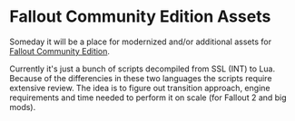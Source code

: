 # Fallout Community Edition Assets

Someday it will be a place for modernized and/or additional assets for [Fallout Community Edition](https://github.com/alexbatalov/fallout1-ce).

Currently it's just a bunch of scripts decompiled from SSL (INT) to Lua. Because of the differencies in these two languages the scripts require extensive review. The idea is to figure out transition approach, engine requirements and time needed to perform it on scale (for Fallout 2 and big mods).
